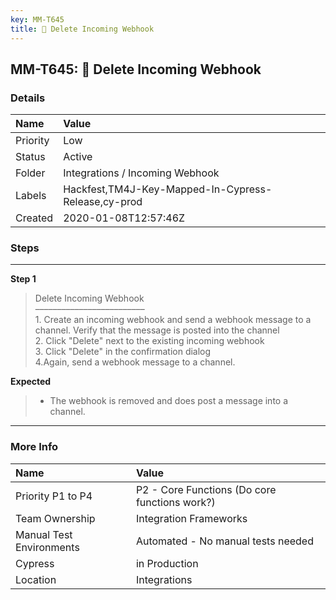 ```yaml
---
key: MM-T645
title: 🚀 Delete Incoming Webhook
---
```


## MM-T645: 🚀 Delete Incoming Webhook

### Details

| Name     | Value                                               |
| :------- | :-------------------------------------------------- |
| Priority | Low                                                 |
| Status   | Active                                              |
| Folder   | Integrations / Incoming Webhook                     |
| Labels   | Hackfest,TM4J-Key-Mapped-In-Cypress-Release,cy-prod |
| Created  | 2020-01-08T12:57:46Z                                |

### Steps

<hr/>

**Step 1**

> <article>Delete Incoming Webhook<br>–––––––––––––––––––––––––<br>1. Create an incoming webhook and send a webhook message to a channel. Verify that the message is posted into the channel<br>2. Click "Delete" next to the existing incoming webhook<br>3. Click "Delete" in the confirmation dialog<br>4.Again, send a webhook message to a channel.</article>

**Expected**

> <article><ul><li>The webhook is removed and does post a message into a channel.</li></ul></article>

<hr/>

### More Info

| Name                     | Value                                         |
| :----------------------- | :-------------------------------------------- |
| Priority P1 to P4        | P2 - Core Functions (Do core functions work?) |
| Team Ownership           | Integration Frameworks                        |
| Manual Test Environments | Automated - No manual tests needed            |
| Cypress                  | in Production                                 |
| Location                 | Integrations                                  |
